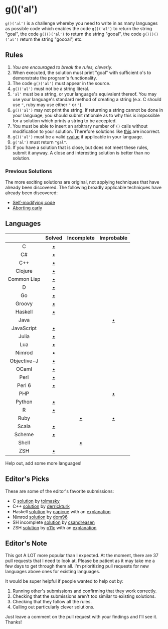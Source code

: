 # g()('al')

`g()('al')` is a challenge whereby you need to write in as many languages as
possible code which enables the code `g()('al')` to return the string "goal",
the code `g()()('al')` to return the string "gooal", the code `g()()()('al')`
return the string "goooal", etc.

## Rules
1.   *You are encouraged to break the rules, cleverly.*
2.   When executed, the solution must print "goal" with sufficient o's to
     demonstrate the program's functionality.
11.  The code `g()('al')` must appear in the source.
  1.   `g()('al')` must not be a string literal.
  2.   `'al'` must be a string, or your language's equivalent thereof. You may
       use your language's standard method of creating a string (e.x. C should
       use `"`, ruby may use either `"` or `'`).
7.   `g()('al')` may not print the string. If returning a string cannot be done
     in your language, you should submit rationale as to why this is impossible
     for a solution which prints a string to be accepted.
642. You must be able to insert an arbitrary number of `()` calls without
     modification to your solution. Therefore solutions like
     [this][c-limited-calls] are incorrect.
9.  `g()('al')` must be a valid [rvalue] if applicable in your language.
14. `g('al')` must return `"gal"`.
12.  If you have a solution that is close, but does not meet these rules,
     submit it anyway. A close and interesting solution is better than no
     solution.

### Previous Solutions
The more exciting solutions are original, not applying techniques that have
already been discovered. The following broadly applicable techniques have
already been discovered:

 * [Self-modifying code][c-self-modify]
 * [Aborting early][sh-abort-early]

## Languages

|               | Solved                 | Incomplete        | Improbable              |
|:-------------:|:----------------------:|:-----------------:|:-----------------------:|
| C             | [&bull;][c-soln]       |                   |                         |
| C#            | [&bull;][cs-soln]      |                   |                         |
| C++           | [&bull;][c++-soln]     |                   |                         |
| Clojure       | [&bull;][clojure-soln] |                   |                         |
| Common Lisp   | [&bull;][clisp-soln]   |                   |                         |
| D             | [&bull;][d-soln]       |                   |                         |
| Go            | [&bull;][go-soln]      |                   |                         |
| Groovy        | [&bull;][groovy-soln]  |                   |                         |
| Haskell       | [&bull;][hs-soln]      |                   |                         |
| Java          |                        |                   | [&bull;][java-non-soln] |
| JavaScript    | [&bull;][js-soln]      |                   |                         |
| Julia         | [&bull;][jl-soln]      |                   |                         |
| Lua           | [&bull;][lua-soln]     |                   |                         |
| Nimrod        | [&bull;][nim-soln]     |                   |                         |
| Objective-J   | [&bull;][obj-j-soln]   |                   |                         |
| OCaml         | [&bull;][ocaml-soln]   |                   |                         |
| Perl          | [&bull;][perl-soln]    |                   |                         |
| Perl 6        | [&bull;][perl6-soln]   |                   |                         |
| PHP           |                        |                   | [&bull;][php-non-soln]  |
| Python        | [&bull;][py-soln]      |                   |                         |
| R             | [&bull;][r-soln]       |                   |                         |
| Ruby          |                        | [&bull;][rb-soln] | [&bull;][rb-non-soln]   |
| Scala         | [&bull;][scala-soln]   |                   |                         |
| Scheme        | [&bull;][scm-soln]     |                   |                         |
| Shell         |                        | [&bull;][sh-soln] |                         |
| ZSH           | [&bull;][zsh-soln]     |                   |                         |

Help out, add some more languages!

## Editor's Picks
These are some of the editor's favorite submissions:

 * C [solution][c-ed-pick] by [tolmasky]
 * C++ [solution][c++-ed-pick] by [derrickturk]
 * Haskell [solution][hs-ed-pick] by [capicue] with an [explanation][hs-explain]
 * Nimrod [solution][nim-ed-pick] by [dom96]
 * SH incomplete [solution][sh-ed-pick] by [csandreasen]
 * ZSH [solution][zsh-ed-pick] by [o11c] with an [explanation][zsh-explain]

## Editor's Note
This got A LOT more popular than I expected. At the moment, there are 37 pull
requests that I need to look at. Please be patient as it may take me a few days
to get through them all. I'm prioritizing pull requests for new languages above
ones for existing languages.

It would be super helpful if people wanted to help out by:

1. Running other's submissions and confirming that they work correctly.
2. Checking that the submissions aren't too similar to existing solutions.
3. Checking that they follow all the rules.
4. Calling out particularly clever solutions.

Just leave a comment on the pull request with your findings and I'll see it.
Thanks!

[rvalue]: http://en.wikipedia.org/wiki/Value_(computer_science)#lrvalue

[c++-soln]: https://github.com/eatnumber1/goal/tree/master/solutions/complete/c++
[cs-soln]: https://github.com/eatnumber1/goal/tree/master/solutions/complete/c-sharp
[c-soln]: https://github.com/eatnumber1/goal/tree/master/solutions/complete/c
[clojure-soln]: https://github.com/eatnumber1/goal/tree/master/solutions/complete/clojure
[clisp-soln]: https://github.com/eatnumber1/goal/tree/master/solutions/complete/common-lisp
[d-soln]: https://github.com/eatnumber1/goal/tree/master/solutions/complete/d
[go-soln]: https://github.com/eatnumber1/goal/tree/master/solutions/complete/go
[groovy-soln]: https://github.com/eatnumber1/goal/tree/master/solutions/complete/groovy
[hs-soln]: https://github.com/eatnumber1/goal/tree/master/solutions/complete/haskell
[js-soln]: https://github.com/eatnumber1/goal/tree/master/solutions/complete/javascript
[jl-soln]: https://github.com/eatnumber1/goal/tree/master/solutions/complete/julia
[lua-soln]: https://github.com/eatnumber1/goal/tree/master/solutions/complete/lua
[nim-soln]: https://github.com/eatnumber1/goal/tree/master/solutions/complete/nimrod
[obj-j-soln]: https://github.com/eatnumber1/goal/tree/master/solutions/complete/objective-j
[perl-soln]: https://github.com/eatnumber1/goal/tree/master/solutions/complete/perl
[perl6-soln]: https://github.com/eatnumber1/goal/tree/master/solutions/complete/perl6
[py-soln]: https://github.com/eatnumber1/goal/tree/master/solutions/complete/python
[r-soln]: https://github.com/eatnumber1/goal/tree/master/solutions/complete/r
[scala-soln]: https://github.com/eatnumber1/goal/tree/master/solutions/complete/scala
[scm-soln]: https://github.com/eatnumber1/goal/tree/master/solutions/complete/scheme
[sh-soln]: https://github.com/eatnumber1/goal/tree/master/solutions/incomplete/shell
[rb-soln]: https://github.com/eatnumber1/goal/tree/master/solutions/incomplete/ruby
[ocaml-soln]: https://github.com/eatnumber1/goal/tree/master/solutions/complete/ocaml
[zsh-soln]: https://github.com/eatnumber1/goal/tree/master/solutions/complete/zsh

[c-self-modify]: https://github.com/eatnumber1/goal/tree/master/solutions/incomplete/c/tolmasky
[c-limited-calls]: https://github.com/eatnumber1/goal/tree/master/solutions/incomplete/c/crawford
[sh-abort-early]: https://github.com/eatnumber1/goal/tree/master/solutions/incomplete/shell/csandreasen/goal.sh

[java-non-soln]: https://github.com/eatnumber1/goal/tree/master/non-solutions/java
[php-non-soln]: https://github.com/eatnumber1/goal/tree/master/non-solutions/php
[rb-non-soln]: https://github.com/eatnumber1/goal/tree/master/non-solutions/ruby

[zsh-ed-pick]: https://github.com/eatnumber1/goal/blob/master/solutions/complete/zsh/o11c/goal.zsh
[hs-ed-pick]: https://github.com/eatnumber1/goal/blob/master/solutions/complete/haskell/capicue/goal.hs
[c-ed-pick]: https://github.com/eatnumber1/goal/blob/master/solutions/complete/c/tolmasky/goal.c
[sh-ed-pick]: https://github.com/eatnumber1/goal/blob/master/solutions/incomplete/shell/csandreasen/goal.sh
[c++-ed-pick]: https://github.com/eatnumber1/goal/blob/master/solutions/complete/c%2B%2B/derrickturk/goal.cpp
[nim-ed-pick]: https://github.com/eatnumber1/goal/blob/master/solutions/complete/nimrod/dom96/goal.nim

[hs-explain]: https://github.com/eatnumber1/goal/issues/99
[zsh-explain]: https://github.com/eatnumber1/goal/pull/69#issuecomment-50285290

[o11c]: https://github.com/o11c
[capicue]: https://github.com/capicue
[tolmasky]: https://github.com/tolmasky
[csandreasen]: https://github.com/csandreasen
[derrickturk]: https://github.com/derrickturk
[dom96]: https://github.com/dom96
